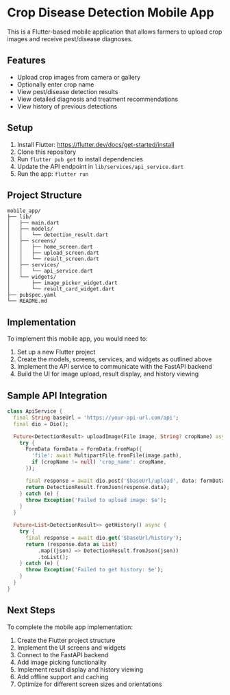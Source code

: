 # Crop Disease Detection Mobile App

This is a Flutter-based mobile application that allows farmers to upload crop images and receive pest/disease diagnoses.

## Features

- Upload crop images from camera or gallery
- Optionally enter crop name
- View pest/disease detection results
- View detailed diagnosis and treatment recommendations
- View history of previous detections

## Setup

1. Install Flutter: https://flutter.dev/docs/get-started/install
2. Clone this repository
3. Run `flutter pub get` to install dependencies
4. Update the API endpoint in `lib/services/api_service.dart`
5. Run the app: `flutter run`

## Project Structure

```
mobile_app/
├── lib/
│   ├── main.dart
│   ├── models/
│   │   └── detection_result.dart
│   ├── screens/
│   │   ├── home_screen.dart
│   │   ├── upload_screen.dart
│   │   └── result_screen.dart
│   ├── services/
│   │   └── api_service.dart
│   └── widgets/
│       ├── image_picker_widget.dart
│       └── result_card_widget.dart
├── pubspec.yaml
└── README.md
```

## Implementation

To implement this mobile app, you would need to:

1. Set up a new Flutter project
2. Create the models, screens, services, and widgets as outlined above
3. Implement the API service to communicate with the FastAPI backend
4. Build the UI for image upload, result display, and history viewing

## Sample API Integration

```dart
class ApiService {
  final String baseUrl = 'https://your-api-url.com/api';
  final dio = Dio();

  Future<DetectionResult> uploadImage(File image, String? cropName) async {
    try {
      FormData formData = FormData.fromMap({
        'file': await MultipartFile.fromFile(image.path),
        if (cropName != null) 'crop_name': cropName,
      });

      final response = await dio.post('$baseUrl/upload', data: formData);
      return DetectionResult.fromJson(response.data);
    } catch (e) {
      throw Exception('Failed to upload image: $e');
    }
  }

  Future<List<DetectionResult>> getHistory() async {
    try {
      final response = await dio.get('$baseUrl/history');
      return (response.data as List)
          .map((json) => DetectionResult.fromJson(json))
          .toList();
    } catch (e) {
      throw Exception('Failed to get history: $e');
    }
  }
}
```

## Next Steps

To complete the mobile app implementation:

1. Create the Flutter project structure
2. Implement the UI screens and widgets
3. Connect to the FastAPI backend
4. Add image picking functionality
5. Implement result display and history viewing
6. Add offline support and caching
7. Optimize for different screen sizes and orientations